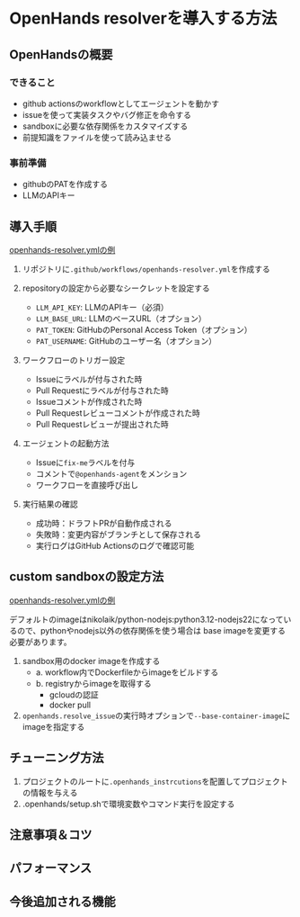 # OpenHands resolverを導入する方法

## OpenHandsの概要
### できること
- github actionsのworkflowとしてエージェントを動かす
- issueを使って実装タスクやバグ修正を命令する
- sandboxに必要な依存関係をカスタマイズする
- 前提知識をファイルを使って読み込ませる

### 事前準備
- githubのPATを作成する
- LLMのAPIキー

## 導入手順
[openhands-resolver.ymlの例](https://github.com/All-Hands-AI/OpenHands/blob/main/.github/workflows/openhands-resolver.yml)
1. リポジトリに`.github/workflows/openhands-resolver.yml`を作成する
2. repositoryの設定から必要なシークレットを設定する
   - `LLM_API_KEY`: LLMのAPIキー（必須）
   - `LLM_BASE_URL`: LLMのベースURL（オプション）
   - `PAT_TOKEN`: GitHubのPersonal Access Token（オプション）
   - `PAT_USERNAME`: GitHubのユーザー名（オプション）

3. ワークフローのトリガー設定
   - Issueにラベルが付与された時
   - Pull Requestにラベルが付与された時
   - Issueコメントが作成された時
   - Pull Requestレビューコメントが作成された時
   - Pull Requestレビューが提出された時

4. エージェントの起動方法
   - Issueに`fix-me`ラベルを付与
   - コメントで`@openhands-agent`をメンション
   - ワークフローを直接呼び出し

5. 実行結果の確認
   - 成功時：ドラフトPRが自動作成される
   - 失敗時：変更内容がブランチとして保存される
   - 実行ログはGitHub Actionsのログで確認可能

## custom sandboxの設定方法
[openhands-resolver.ymlの例](https://github.com/Tetsu-is/openhands-actions-test/blob/main/.github/workflows/openhands-resolver.yml)

デフォルトのimageはnikolaik/python-nodejs:python3.12-nodejs22になっているので、pythonやnodejs以外の依存関係を使う場合は
base imageを変更する必要があります。
1. sandbox用のdocker imageを作成する
   - a. workflow内でDockerfileからimageをビルドする
   - b. registryからimageを取得する
      - gcloudの認証
      - docker pull
2. `openhands.resolve_issue`の実行時オプションで`--base-container-image`にimageを指定する

## チューニング方法
1. プロジェクトのルートに`.openhands_instrcutions`を配置してプロジェクトの情報を与える
2. .openhands/setup.shで環境変数やコマンド実行を設定する


## 注意事項＆コツ


## パフォーマンス

## 今後追加される機能


